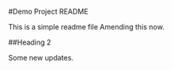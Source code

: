 #Demo Project README

This is a simple readme file Amending this now.

##Heading 2

Some new updates.